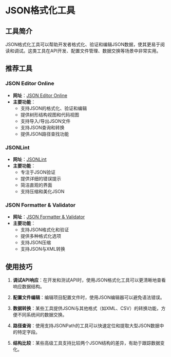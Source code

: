# JSON格式化工具

## 工具简介

JSON格式化工具可以帮助开发者格式化、验证和编辑JSON数据，使其更易于阅读和调试。这类工具在API开发、配置文件管理、数据交换等场景中非常实用。

## 推荐工具

### JSON Editor Online

- **网址**：[JSON Editor Online](https://jsoneditoronline.org/)
- **主要功能**：
  - 支持JSON的格式化、验证和编辑
  - 提供树形结构视图和代码视图
  - 支持导入/导出JSON文件
  - 支持JSON查询和转换
  - 提供JSON路径查找功能

### JSONLint

- **网址**：[JSONLint](https://jsonlint.com/)
- **主要功能**：
  - 专注于JSON验证
  - 提供详细的错误提示
  - 简洁直观的界面
  - 支持压缩和美化JSON

### JSON Formatter & Validator

- **网址**：[JSON Formatter & Validator](https://jsonformatter.curiousconcept.com/)
- **主要功能**：
  - 支持JSON格式化和验证
  - 提供多种格式化选项
  - 支持JSON压缩
  - 支持JSON与XML转换

## 使用技巧

1. **调试API响应**：在开发和测试API时，使用JSON格式化工具可以更清晰地查看响应数据结构。

2. **配置文件编辑**：编辑项目配置文件时，使用JSON编辑器可以避免语法错误。

3. **数据转换**：某些工具提供JSON与其他格式（如XML、CSV）的转换功能，方便不同系统间的数据交换。

4. **路径查询**：使用支持JSONPath的工具可以快速定位和提取大型JSON数据中的特定字段。

5. **结构比较**：某些高级工具支持比较两个JSON结构的差异，有助于跟踪数据变化。